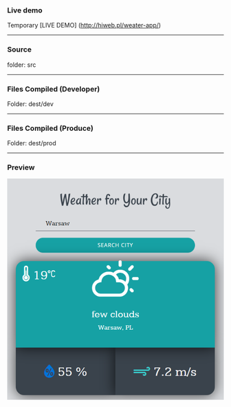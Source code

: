 ### Live demo  


Temporary [LIVE DEMO] (http://hiweb.pl/weater-app/)

---------------
### Source ###
folder: src 

---------------

### Files Compiled (Developer) ###

Folder: dest/dev

---------------

### Files Compiled (Produce) ###

Folder: dest/prod

---------------

### Preview

![picture alt](weather-app.png "Weather App")